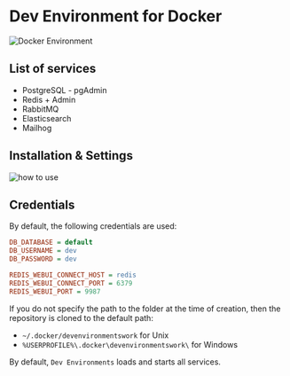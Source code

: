 # Dev Environment for Docker

<img src="https://preview.dragon-code.pro/andrey-helldar/dev-environment.svg?brand=docker" alt="Docker Environment"/>

## List of services

* PostgreSQL - pgAdmin
* Redis + Admin
* RabbitMQ
* Elasticsearch
* Mailhog

## Installation & Settings

![how to use](.github/images/how-to-use.gif)

## Credentials

By default, the following credentials are used:

```ini
DB_DATABASE = default
DB_USERNAME = dev
DB_PASSWORD = dev

REDIS_WEBUI_CONNECT_HOST = redis
REDIS_WEBUI_CONNECT_PORT = 6379
REDIS_WEBUI_PORT = 9987
```

If you do not specify the path to the folder at the time of creation, then the repository is cloned to the default path:

- `~/.docker/devenvironmentswork` for Unix
- `%USERPROFILE%\.docker\devenvironmentswork\` for Windows

By default, `Dev Environments` loads and starts all services.
